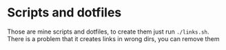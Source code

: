 # Scripts and dotfiles  
Those are mine scripts and dotfiles, to create them just run `./links.sh`.  
There is a problem that it creates links in wrong dirs, you can remove them
